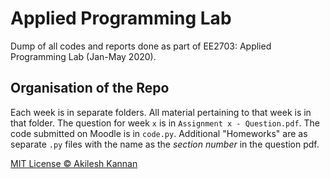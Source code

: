 # Applied Programming Lab

Dump of all codes and reports done as part of EE2703: Applied Programming Lab (Jan-May 2020).

## Organisation of the Repo

Each week is in separate folders. All material pertaining to that week is in that folder. The question for week `x` is in `Assignment x - Question.pdf`. The code submitted on Moodle is in `code.py`. Additional "Homeworks" are as separate `.py` files with the name as the _section number_ in the question pdf.

[MIT License © Akilesh Kannan](/LICENSE) 
